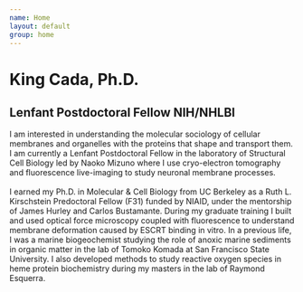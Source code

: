 ```yaml
---
name: Home
layout: default
group: home
---
```


<h1 class="text-center">King Cada, Ph.D.</h1>
<h2 class="text-center">Lenfant Postdoctoral Fellow NIH/NHLBI</h2>

<p class="lead text-justify">

I am interested in understanding the molecular sociology of cellular membranes and organelles with the proteins that shape and transport them. I am currently a Lenfant Postdoctoral Fellow in the laboratory of Structural Cell Biology led by Naoko Mizuno where I use cryo-electron tomography and fluorescence live-imaging to study neuronal membrane processes. 
<br>
<br>
I earned my Ph.D. in Molecular & Cell Biology from UC Berkeley as a Ruth L. Kirschstein Predoctoral Fellow (F31) funded by NIAID, under the mentorship of James Hurley and Carlos Bustamante. During my graduate training I built and used optical force microscopy coupled with fluorescence to understand membrane deformation caused by ESCRT binding in vitro. In a previous life, I was a marine biogeochemist studying the role of anoxic marine sediments in organic matter in the lab of Tomoko Komada at San Francisco State University. I also developed methods to study reactive oxygen species in heme protein biochemistry during my masters in the lab of Raymond Esquerra.
</p>
